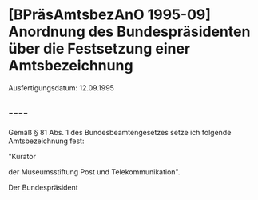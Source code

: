 # [BPräsAmtsbezAnO 1995-09] Anordnung des Bundespräsidenten über die Festsetzung einer Amtsbezeichnung

Ausfertigungsdatum: 12.09.1995

 

## ----

Gemäß § 81 Abs. 1 des Bundesbeamtengesetzes setze ich folgende Amtsbezeichnung fest:

  
  
  
  
  
  
  
"Kurator

der Museumsstiftung Post und Telekommunikation".

Der Bundespräsident
